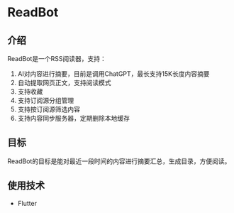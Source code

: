# ReadBot

## 介绍

ReadBot是一个RSS阅读器，支持：
1. AI对内容进行摘要，目前是调用ChatGPT，最长支持15K长度内容摘要
2. 自动提取网页正文，支持阅读模式
3. 支持收藏
4. 支持订阅源分组管理
5. 支持按订阅源筛选内容
6. 支持内容同步服务器，定期删除本地缓存

## 目标

ReadBot的目标是能对最近一段时间的内容进行摘要汇总，生成目录，方便阅读。

## 使用技术

- Flutter
